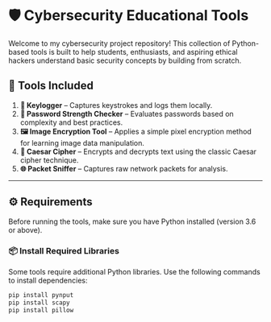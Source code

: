 # 🛡️ Cybersecurity Educational Tools

Welcome to my cybersecurity project repository! This collection of Python-based tools is built to help students, enthusiasts, and aspiring ethical hackers understand basic security concepts by building from scratch.

## 🚀 Tools Included

1. **🔑 Keylogger** – Captures keystrokes and logs them locally.
2. **🔐 Password Strength Checker** – Evaluates passwords based on complexity and best practices.
3. **🖼️ Image Encryption Tool** – Applies a simple pixel encryption method for learning image data manipulation.
4. **📜 Caesar Cipher** – Encrypts and decrypts text using the classic Caesar cipher technique.
5. **🌐 Packet Sniffer** – Captures raw network packets for analysis.

---

## ⚙️ Requirements

Before running the tools, make sure you have Python installed (version 3.6 or above).

### 📦 Install Required Libraries

Some tools require additional Python libraries. Use the following commands to install dependencies:

```bash
pip install pynput
pip install scapy
pip install pillow
